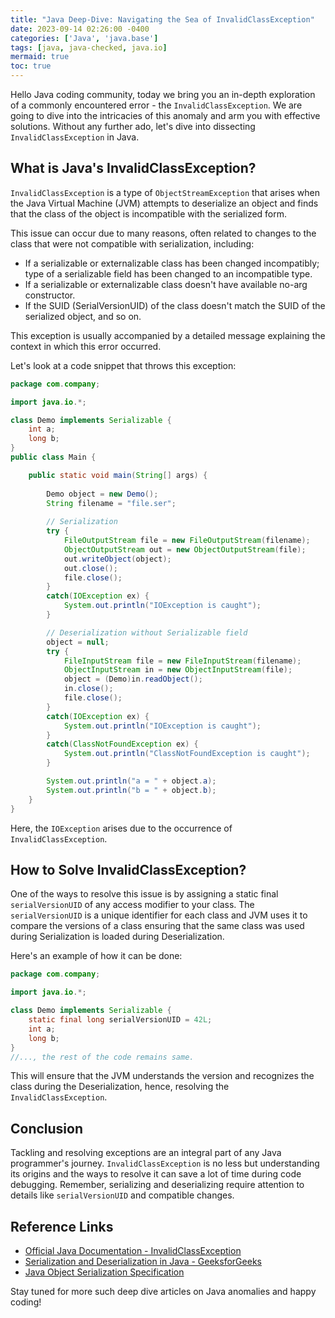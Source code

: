 ```yaml
---
title: "Java Deep-Dive: Navigating the Sea of InvalidClassException"
date: 2023-09-14 02:26:00 -0400
categories: ['Java', 'java.base']
tags: [java, java-checked, java.io]
mermaid: true
toc: true
---
```



Hello Java coding community, today we bring you an in-depth exploration of a commonly encountered error - the `InvalidClassException`. We are going to dive into the intricacies of this anomaly and arm you with effective solutions. Without any further ado, let's dive into dissecting `InvalidClassException` in Java.

## What is Java's InvalidClassException?

`InvalidClassException` is a type of `ObjectStreamException` that arises when the Java Virtual Machine (JVM) attempts to deserialize an object and finds that the class of the object is incompatible with the serialized form.

This issue can occur due to many reasons, often related to changes to the class that were not compatible with serialization, including:

- If a serializable or externalizable class has been changed incompatibly; type of a serializable field has been changed to an incompatible type.
- If a serializable or externalizable class doesn't have available no-arg constructor.
- If the SUID (SerialVersionUID) of the class doesn't match the SUID of the serialized object, and so on.

This exception is usually accompanied by a detailed message explaining the context in which this error occurred.

Let's look at a code snippet that throws this exception:

```java
package com.company;

import java.io.*;

class Demo implements Serializable {
    int a;
    long b;
}
public class Main {

    public static void main(String[] args) {
        
        Demo object = new Demo();
        String filename = "file.ser";
        
        // Serialization
        try {
            FileOutputStream file = new FileOutputStream(filename);
            ObjectOutputStream out = new ObjectOutputStream(file);
            out.writeObject(object);
            out.close();
            file.close();
        }
        catch(IOException ex) {
            System.out.println("IOException is caught");
        }

        // Deserialization without Serializable field
        object = null;
        try {
            FileInputStream file = new FileInputStream(filename);
            ObjectInputStream in = new ObjectInputStream(file);
            object = (Demo)in.readObject();
            in.close();
            file.close();
        }
        catch(IOException ex) {
            System.out.println("IOException is caught");
        }
        catch(ClassNotFoundException ex) {
            System.out.println("ClassNotFoundException is caught");
        }

        System.out.println("a = " + object.a);
        System.out.println("b = " + object.b);        
    }
}
```

Here, the `IOException` arises due to the occurrence of `InvalidClassException`.

## How to Solve InvalidClassException?

One of the ways to resolve this issue is by assigning a static final `serialVersionUID` of any access modifier to your class. The `serialVersionUID` is a unique identifier for each class and JVM uses it to compare the versions of a class ensuring that the same class was used during Serialization is loaded during Deserialization.

Here's an example of how it can be done:

```java
package com.company;

import java.io.*;

class Demo implements Serializable {
    static final long serialVersionUID = 42L;
    int a;
    long b;
}
//..., the rest of the code remains same.
```

This will ensure that the JVM understands the version and recognizes the class during the Deserialization, hence, resolving the `InvalidClassException`.

## Conclusion

Tackling and resolving exceptions are an integral part of any Java programmer's journey. `InvalidClassException` is no less but understanding its origins and the ways to resolve it can save a lot of time during code debugging. Remember, serializing and deserializing require attention to details like `serialVersionUID` and compatible changes.

## Reference Links

- [Official Java Documentation - InvalidClassException](https://docs.oracle.com/javase/7/docs/api/java/io/InvalidClassException.html)
- [Serialization and Deserialization in Java - GeeksforGeeks](https://www.geeksforgeeks.org/serialization-in-java/)
- [Java Object Serialization Specification](https://docs.oracle.com/javase/7/docs/platform/serialization/spec/serialTOC.html)

Stay tuned for more such deep dive articles on Java anomalies and happy coding!
